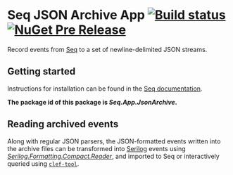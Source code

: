 # Seq JSON Archive App [![Build status](https://ci.appveyor.com/api/projects/status/3aq07d7prowagwgu?svg=true)](https://ci.appveyor.com/project/datalust/seq-app-jsonarchive) [![NuGet Pre Release](https://img.shields.io/nuget/vpre/Seq.App.JsonArchive.svg)](https://nuget.org/packages/Seq.App.JsonArchive)

Record events from [Seq](https://getseq.net) to a set of newline-delimited JSON streams.

## Getting started

Instructions for installation can be found in the [Seq documentation](https://docs.getseq.net/docs/installing-seq-apps).

**The package id of this package is _Seq.App.JsonArchive_.**

## Reading archived events

Along with regular JSON parsers, the JSON-formatted events written into the archive files can be transformed into [Serilog](https://serilog.net) events using [_Serilog.Formatting.Compact.Reader_](https://github.com/serilog/serilog-formatting-compact-reader), and imported to Seq or interactively queried using [`clef-tool`](https://github.com/datalust/clef-tool).

